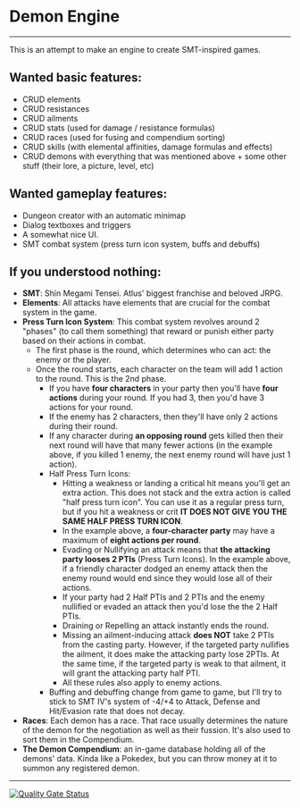 # Demon Engine
---

This is an attempt to make an engine to create SMT-inspired games.

## Wanted basic features:

- CRUD elements
- CRUD resistances
- CRUD ailments
- CRUD stats (used for damage / resistance formulas)
- CRUD races (used for fusing and compendium sorting)
- CRUD skills (with elemental affinities, damage formulas and effects)
- CRUD demons with everything that was mentioned above + some other stuff (their lore, a picture, level, etc)

## Wanted gameplay features:

- Dungeon creator with an automatic minimap
- Dialog textboxes and triggers
- A somewhat nice UI.
- SMT combat system (press turn icon system, buffs and debuffs)

## If you understood nothing:

- **SMT**: Shin Megami Tensei. Atlus' biggest franchise and beloved JRPG.
- **Elements**: All attacks have elements that are crucial for the combat system in the game.
- **Press Turn Icon System**: This combat system revolves around 2 "phases" (to call them something) that reward or punish either party based on their actions in combat.
    - The first phase is the round, which determines who can act: the enemy or the player.
    - Once the round starts, each character on the team will add 1 action to the round. This is the 2nd phase.
        - If you have **four characters** in your party then you'll have **four actions** during your round. If you had 3, then you'd have 3 actions for your round.
        - If the enemy has 2 characters, then they'll have only 2 actions during their round.
        - If any character during **an opposing round** gets killed then their next round will have that many fewer actions (in the example above, if you killed 1 enemy, the next enemy round will have just 1 action).
        - Half Press Turn Icons:
            - Hitting a weakness or landing a critical hit means you'll get an extra action. This does not stack and the extra action is called "half press turn icon". You can use it as a regular press turn, but if you hit a weakness or crit **IT DOES NOT GIVE YOU THE SAME HALF PRESS TURN ICON**.
            - In the example above, a **four-character party** may have a maximum of **eight actions per round**.
            - Evading or Nullifying an attack means that **the attacking party looses 2 PTIs** (Press Turn Icons). In the example above, if a friendly character dodged an enemy attack then the enemy round would end since they would lose all of their actions.
            - If your party had 2 Half PTIs and 2 PTIs and the enemy nullified or evaded an attack then you'd lose the the 2 Half PTIs.
            - Draining or Repelling an attack instantly ends the round.
            - Missing an ailment-inducing attack **does NOT** take 2 PTIs from the casting party. However, if the targeted party nullifies the ailment, it does make the attacking party lose 2PTIs. At the same time, if the targeted party is weak to that ailment, it will grant the attacking party half PTI.
            - All these rules also apply to enemy actions.
        - Buffing and debuffing change from game to game, but I'll try to stick to SMT IV's system of -4/+4 to Attack, Defense and Hit/Evasion rate that does not decay.
- **Races**: Each demon has a race. That race usually determines the nature of the demon for the negotiation as well as their fussion. It's also used to sort them in the Compendium.
- **The Demon Compendium**: an in-game database holding all of the demons' data. Kinda like a Pokedex, but you can throw money at it to summon any registered demon.

---

[![Quality Gate Status](https://sonarcloud.io/api/project_badges/measure?project=sosafacun_DemonEngine&metric=alert_status)](https://sonarcloud.io/summary/new_code?id=sosafacun_DemonEngine)